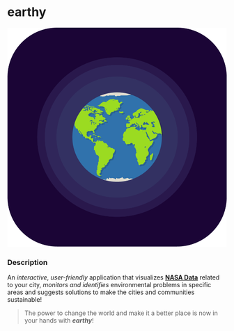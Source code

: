 # earthy

<img src="https://raw.githubusercontent.com/abeer01000001/earthy/master/assets/images/icon.png">

### Description

An *interactive*, *user-friendly* application that visualizes **[NASA Data](https://data.nasa.gov/)** related to your city, *monitors and identifies* environmental problems in specific areas and suggests solutions to make the cities and communities sustainable!  
  
> The power to change the world and make it a better place is now in your hands with ***earthy***!

 